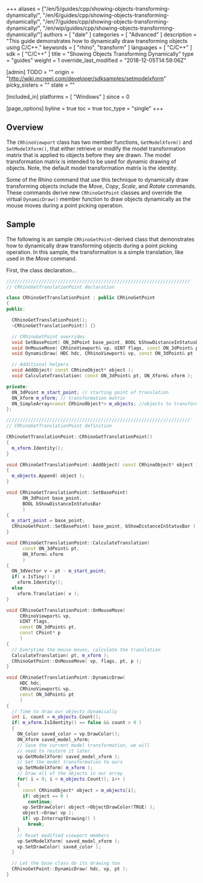 +++
aliases = ["/en/5/guides/cpp/showing-objects-transforming-dynamically/", "/en/6/guides/cpp/showing-objects-transforming-dynamically/", "/en/7/guides/cpp/showing-objects-transforming-dynamically/", "/en/wip/guides/cpp/showing-objects-transforming-dynamically/"]
authors = [ "dale" ]
categories = [ "Advanced" ]
description = "This guide demonstrates how to dynamically draw transforming objects using C/C++."
keywords = [ "rhino", "transform" ]
languages = [ "C/C++" ]
sdk = [ "C/C++" ]
title = "Showing Objects Transforming Dynamically"
type = "guides"
weight = 1
override_last_modified = "2018-12-05T14:59:06Z"

[admin]
TODO = ""
origin = "http://wiki.mcneel.com/developer/sdksamples/setmodelxform"
picky_sisters = ""
state = ""

[included_in]
platforms = [ "Windows" ]
since = 0

[page_options]
byline = true
toc = true
toc_type = "single"
+++

 
## Overview

The `CRhinoViewport` class has two member functions, `GetModelXform()` and `SetModelXform()`, that either retrieve or modify the model transformation matrix that is applied to objects before they are drawn.  The model transformation matrix is intended to be used for dynamic drawing of objects.  Note, the default model transformation matrix is the identity.

Some of the Rhino command that use this technique to dynamically draw transforming objects include the *Move*, *Copy*, *Scale*, and *Rotate* commands.  These commands derive new `CRhinoGetPoint` classes and override the virtual `DynamicDraw()` member function to draw objects dynamically as the mouse moves during a point picking operation.

## Sample

The following is an sample `CRhinoGetPoint`-derived class that demonstrates how to dynamically draw transforming objects during a point picking operation.  In this sample, the transformation is a simple translation, like used in the *Move* command.

First, the class declaration...

```cpp
////////////////////////////////////////////////////////////////////
// CRhinoGetTranslationPoint declaration

class CRhinoGetTranslationPoint : public CRhinoGetPoint
{
public:

  CRhinoGetTranslationPoint();
  ~CRhinoGetTranslationPoint() {}

  // CRhinoGetPoint overrides  
  void SetBasePoint( ON_3dPoint base_point, BOOL bShowDistanceInStatusBar = false );
  void OnMouseMove( CRhinoViewport& vp, UINT flags, const ON_3dPoint& pt, const CPoint* p );
  void DynamicDraw( HDC hdc, CRhinoViewport& vp, const ON_3dPoint& pt );

  // Additional helpers
  void AddObject( const CRhinoObject* object );
  void CalculateTranslation( const ON_3dPoint& pt, ON_Xform& xform );

private:
  ON_3dPoint m_start_point; // starting point of translation
  ON_Xform m_xform; // transformation matrix
  ON_SimpleArray<const CRhinoObject*> m_objects; //objects to transform
};

////////////////////////////////////////////////////////////////////
// CRhinoGetTranslationPoint definition

CRhinoGetTranslationPoint::CRhinoGetTranslationPoint()
{
  m_xform.Identity();
}

void CRhinoGetTranslationPoint::AddObject( const CRhinoObject* object )
{
  m_objects.Append( object );
}

void CRhinoGetTranslationPoint::SetBasePoint(
      ON_3dPoint base_point,
      BOOL bShowDistanceInStatusBar
      )
{
  m_start_point = base_point;
  CRhinoGetPoint::SetBasePoint( base_point, bShowDistanceInStatusBar );
}

void CRhinoGetTranslationPoint::CalculateTranslation(
      const ON_3dPoint& pt,
      ON_Xform& xform
      )
{
  ON_3dVector v = pt - m_start_point;
  if( v.IsTiny() )
    xform.Identity();
  else
    xform.Translation( v );
}

void CRhinoGetTranslationPoint::OnMouseMove(
     CRhinoViewport& vp,
     UINT flags,
     const ON_3dPoint& pt,
     const CPoint* p
     )
{
  // Everytime the mouse moves, calculate the translation
  CalculateTranslation( pt, m_xform );
  CRhinoGetPoint::OnMouseMove( vp, flags, pt, p );
}

void CRhinoGetTranslationPoint::DynamicDraw(
     HDC hdc,
     CRhinoViewport& vp,
     const ON_3dPoint& pt
     )
{
  // Time to draw our objects dynamically
  int i, count = m_objects.Count();
  if( m_xform.IsIdentity() == false && count > 0 )
  {
    ON_Color saved_color = vp.DrawColor();
    ON_Xform saved_model_xform;
    // Save the current model transformation, we will
    // need to restore it later
    vp.GetModelXform( saved_model_xform );
    // Set the model transformation to ours
    vp.SetModelXform( m_xform );
    // Draw all of the objects in our array
    for( i = 0; i < m_objects.Count(); i++ )
    {
      const CRhinoObject* object = m_objects[i];
      if( object == 0 )
        continue;
      vp.SetDrawColor( object->ObjectDrawColor(TRUE) );
      object->Draw( vp );
      if( vp.InterruptDrawing() )
        break;
    }
    // Reset modified viewport members
    vp.SetModelXform( saved_model_xform );
    vp.SetDrawColor( saved_color );
  }

  // Let the base class do its drawing too
  CRhinoGetPoint::DynamicDraw( hdc, vp, pt );
}
```
